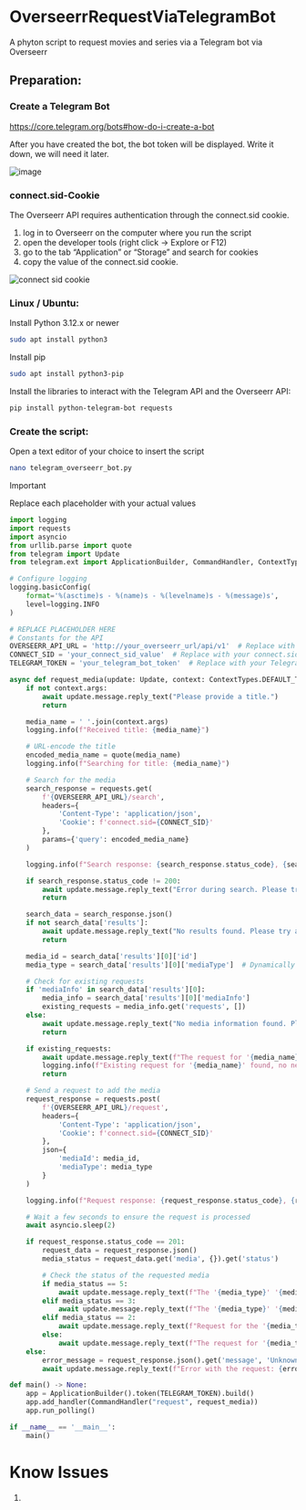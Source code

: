 # OverseerrRequestViaTelegramBot
A phyton script to request movies and series via a Telegram bot via Overseerr

## Preparation:

### Create a Telegram Bot

https://core.telegram.org/bots#how-do-i-create-a-bot

After you have created the bot, the bot token will be displayed. Write it down, we will need it later.

![image](https://github.com/user-attachments/assets/1a034159-2ba2-4573-948e-b4c643b87fa7)


### connect.sid-Cookie

The Overseerr API requires authentication through the connect.sid cookie.

1. log in to Overseerr on the computer where you run the script
2. open the developer tools (right click -> Explore or F12)
3. go to the tab “Application” or “Storage” and search for cookies
4. copy the value of the connect.sid cookie.

![connect sid cookie](https://github.com/user-attachments/assets/5b2a641a-7b2e-4b60-aa8e-64f36969e7b2)



### Linux / Ubuntu:

Install Python 3.12.x or newer

```bash
sudo apt install python3
```

Install pip

```bash
sudo apt install python3-pip
```

Install the libraries to interact with the Telegram API and the Overseerr API:

```bash
pip install python-telegram-bot requests
```

### Create the script:
Open a text editor of your choice to insert the script

```bash
nano telegram_overseerr_bot.py
```

> [!IMPORTANT]
> Replace each placeholder with your actual values


```python
import logging
import requests
import asyncio
from urllib.parse import quote
from telegram import Update
from telegram.ext import ApplicationBuilder, CommandHandler, ContextTypes

# Configure logging
logging.basicConfig(
    format='%(asctime)s - %(name)s - %(levelname)s - %(message)s',
    level=logging.INFO
)

# REPLACE PLACEHOLDER HERE
# Constants for the API
OVERSEERR_API_URL = 'http://your_overseerr_url/api/v1'  # Replace with your Overseerr API URL e.g. 'http://172.1.1.100:5055/api/v1'
CONNECT_SID = 'your_connect_sid_value'  # Replace with your connect.sid value
TELEGRAM_TOKEN = 'your_telegram_bot_token'  # Replace with your Telegram bot token

async def request_media(update: Update, context: ContextTypes.DEFAULT_TYPE) -> None:
    if not context.args:
        await update.message.reply_text("Please provide a title.")
        return

    media_name = ' '.join(context.args)
    logging.info(f"Received title: {media_name}")

    # URL-encode the title
    encoded_media_name = quote(media_name)
    logging.info(f"Searching for title: {media_name}")

    # Search for the media
    search_response = requests.get(
        f'{OVERSEERR_API_URL}/search',
        headers={
            'Content-Type': 'application/json',
            'Cookie': f'connect.sid={CONNECT_SID}'
        },
        params={'query': encoded_media_name}
    )

    logging.info(f"Search response: {search_response.status_code}, {search_response.text}")

    if search_response.status_code != 200:
        await update.message.reply_text("Error during search. Please try again later.")
        return

    search_data = search_response.json()
    if not search_data['results']:
        await update.message.reply_text("No results found. Please try another title.")
        return

    media_id = search_data['results'][0]['id']
    media_type = search_data['results'][0]['mediaType']  # Dynamically determine the type

    # Check for existing requests
    if 'mediaInfo' in search_data['results'][0]:
        media_info = search_data['results'][0]['mediaInfo']
        existing_requests = media_info.get('requests', [])
    else:
        await update.message.reply_text("No media information found. Please try again later.")
        return

    if existing_requests:
        await update.message.reply_text(f"The request for '{media_name}' has already been added.")
        logging.info(f"Existing request for '{media_name}' found, no new request sent.")
        return

    # Send a request to add the media
    request_response = requests.post(
        f'{OVERSEERR_API_URL}/request',
        headers={
            'Content-Type': 'application/json',
            'Cookie': f'connect.sid={CONNECT_SID}'
        },
        json={
            'mediaId': media_id,
            'mediaType': media_type
        }
    )

    logging.info(f"Request response: {request_response.status_code}, {request_response.text}")

    # Wait a few seconds to ensure the request is processed
    await asyncio.sleep(2)

    if request_response.status_code == 201:
        request_data = request_response.json()
        media_status = request_data.get('media', {}).get('status')

        # Check the status of the requested media
        if media_status == 5:
            await update.message.reply_text(f"The '{media_type}' '{media_name}' is already available. No new request needed.")
        elif media_status == 3:
            await update.message.reply_text(f"The '{media_type}' '{media_name}' has already been requested and is still in progress.")
        elif media_status == 2:
            await update.message.reply_text(f"Request for the '{media_type}' '{media_name}' was successfully sent!")
        else:
            await update.message.reply_text(f"The request for '{media_type}' '{media_name}' was successful, but the status is unknown.")
    else:
        error_message = request_response.json().get('message', 'Unknown error')
        await update.message.reply_text(f"Error with the request: {error_message}")

def main() -> None:
    app = ApplicationBuilder().token(TELEGRAM_TOKEN).build()
    app.add_handler(CommandHandler("request", request_media))
    app.run_polling()

if __name__ == '__main__':
    main()

```

# Know Issues
1.
